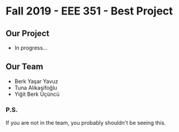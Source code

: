 # Fall 2019 - EEE 351 - Best Project
## Our Project
* In progress...

## Our Team 
* Berk Yaşar Yavuz
* Tuna Alikaşifoğlu
* Yiğit Berk Üçüncü

### P.S.
If you are not in the team, you probably shouldn't be seeing this.
